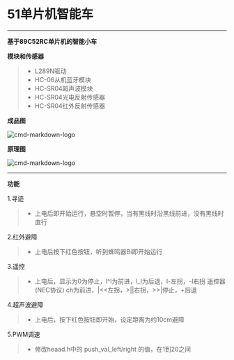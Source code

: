 ﻿# 51单片机智能车

-----
**基于89C52RC单片机的智能小车**

**模块和传感器**
> * L289N驱动
> * HC-06从机蓝牙模块
> * HC-SR04超声波模块
> * HC-SR04光电反射传感器
> * HC-SR04红外反射传感器

**成品图**

![cmd-markdown-logo](http://chuantu.biz/t6/24/1503829376x2071761721.jpg)

**原理图**

![cmd-markdown-logo](http://chuantu.biz/t6/24/1503829900x2071761721.jpg)

-------
**功能**

1.寻迹
>* 上电后即开始运行，悬空时暂停，当有黑线时沿黑线前进，没有黑线时直行

2.红外避障
>* 上电后按下红色按钮，听到蜂鸣器Bi即开始运行

3.遥控
>* 上电后，显示为0为停止，l^l为前进，l_l为后退，l-左拐，-l右拐
遥控器(NEC协议)  ch为前进，|<<左拐，>||右拐，>>|停止，+后退

4.超声波避障
>* 上电后，按下红色按钮即开始，设定距离为约10cm避障

5.PWM调速
>* 修改heaad.h中的 push_val_left/right 的值，在1到20之间
